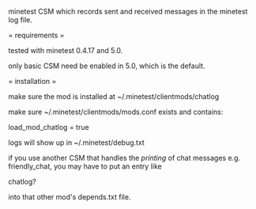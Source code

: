 minetest CSM which records sent and received messages in the minetest log file.

= requirements =

tested with minetest 0.4.17 and 5.0.

only basic CSM need be enabled in 5.0, which is the default.

= installation =

make sure the mod is installed at ~/.minetest/clientmods/chatlog

make sure ~/.minetest/clientmods/mods.conf exists and contains:

load_mod_chatlog = true

logs will show up in ~/.minetest/debug.txt

if you use another CSM that handles the *printing* of chat messages e.g. friendly_chat, you may have to put an entry like

chatlog?

into that other mod's depends.txt file.

